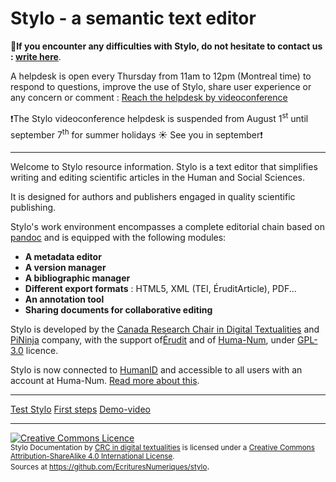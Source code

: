 # Stylo - a semantic text editor

**📢If you encounter any difficulties with Stylo, do not hesitate to contact us : [write here](mailto:crc.ecrituresnumeriques@gmail.com)**.

A helpdesk is open every Thursday from 11am to 12pm (Montreal time) to respond to questions, improve the use of Stylo, share user experience or any concern or comment : <a class="btn btn-info" href="https://meet.jit.si/stylo" role="button">Reach the helpdesk by videoconference</a>

❗The Stylo videoconference helpdesk is suspended from August 1<sup>st</sup> until september 7<sup>th</sup> for summer holidays ☀️ See you in september❗

---

Welcome to Stylo resource information. Stylo is a text editor that simplifies writing and editing scientific articles in the Human and Social Sciences.

It is designed for authors and publishers engaged in quality scientific publishing.

Stylo's work environment encompasses a complete editorial chain based on [pandoc](https://pandoc.org/) and is equipped with the following modules: 

- **A metadata editor**
- **A version manager**
- **A bibliographic manager**
- **Different export formats** : HTML5, XML (TEI, ÉruditArticle), PDF...
- **An annotation tool**
- **Sharing documents for collaborative editing**

Stylo is developed by the [Canada Research Chair in Digital Textualities](https://ecrituresnumeriques.ca/en/) and [PiNinja](https://3.14159.ninja/) company, with the support of[Érudit](https://www.erudit.org/en/) and of [Huma-Num](https://www.huma-num.fr/), under [GPL-3.0](https://github.com/EcrituresNumeriques/stylo/blob/master/LICENSE) licence.

Stylo is now connected to [HumanID](https://humanid.huma-num.fr/) and accessible to all users with an account at Huma-Num. [Read more about this](https://humanum.hypotheses.org/6311).

---

<a class="btn btn-info" href="https://stylo.huma-num.fr" role="button">Test Stylo</a> <a class="btn btn-info" href="pages/firststeps.md" role="button">First steps</a> <a class="btn btn-info" href="https://ia601400.us.archive.org/16/items/stylo_202009/Stylo.mp4" role="button">Demo-video</a>

---

<a rel="license" href="http://creativecommons.org/licenses/by-sa/4.0/"><img alt="Creative Commons Licence" style="border-width:0" src="https://i.creativecommons.org/l/by-sa/4.0/88x31.png" /></a><br /><small><span xmlns:dct="http://purl.org/dc/terms/" property="dct:title">Stylo Documentation</span> by <a xmlns:cc="http://creativecommons.org/ns#" href="http://ecrituresnumeriques.ca/" property="cc:attributionName" rel="cc:attributionURL">CRC in digital textualities</a> is licensed under a <a rel="license" href="http://creativecommons.org/licenses/by-sa/4.0/">Creative Commons Attribution-ShareAlike 4.0 International License</a>. <br />Sources at <a xmlns:dct="http://purl.org/dc/terms/" href="https://github.com/EcrituresNumeriques/stylo/tree/master/docs" rel="dct:source">https://github.com/EcrituresNumeriques/stylo</a></small>.
